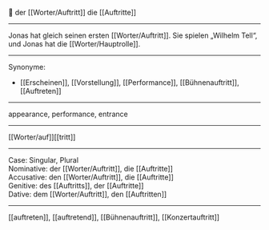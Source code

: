 🔵 der [[Worter/Auftritt]]
die [[Auftritte]]

---
Jonas hat gleich seinen ersten [[Worter/Auftritt]]. Sie spielen „Wilhelm Tell“, und Jonas hat die [[Worter/Hauptrolle]].


---
Synonyme:
- [[Erscheinen]], [[Vorstellung]], [[Performance]], [[Bühnenauftritt]], [[Auftreten]]

---
appearance, performance, entrance

---
[[Worter/auf]][[tritt]]

---
Case: Singular, Plural  
Nominative: der [[Worter/Auftritt]], die [[Auftritte]]  
Accusative: den [[Worter/Auftritt]], die [[Auftritte]]  
Genitive: des [[Auftritts]], der [[Auftritte]]  
Dative: dem [[Worter/Auftritt]], den [[Auftritten]] 

---
[[auftreten]], [[auftretend]], [[Bühnenauftritt]], [[Konzertauftritt]]